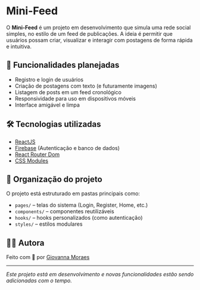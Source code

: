# Mini-Feed

O **Mini-Feed** é um projeto em desenvolvimento que simula uma rede social simples, no estilo de um feed de publicações. A ideia é permitir que usuários possam criar, visualizar e interagir com postagens de forma rápida e intuitiva.

## 🚀 Funcionalidades planejadas

- Registro e login de usuários
- Criação de postagens com texto (e futuramente imagens)
- Listagem de posts em um feed cronológico
- Responsividade para uso em dispositivos móveis
- Interface amigável e limpa

## 🛠 Tecnologias utilizadas

- [ReactJS](https://reactjs.org/)
- [Firebase](https://firebase.google.com/) (Autenticação e banco de dados)
- [React Router Dom](https://reactrouter.com/en/main)
- [CSS Modules](https://github.com/css-modules/css-modules)

## 📁 Organização do projeto

O projeto está estruturado em pastas principais como:

- `pages/` – telas do sistema (Login, Register, Home, etc.)
- `components/` – componentes reutilizáveis
- `hooks/` – hooks personalizados (como autenticação)
- `styles/` – estilos modulares

## 👩‍💻 Autora

Feito com 💜 por [Giovanna Moraes](https://github.com/Gioomoraes)

---

_Este projeto está em desenvolvimento e novas funcionalidades estão sendo adicionadas com o tempo._
